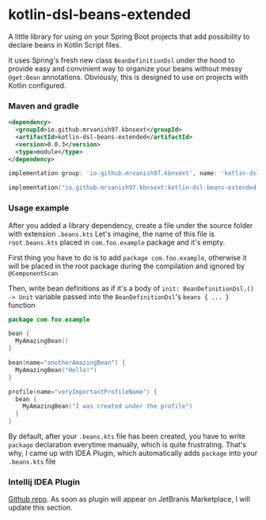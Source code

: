 # kotlin-dsl-beans-extended
A little library for using on your Spring Boot projects that add possibility to declare beans in Kotlin Script files.

It uses Spring's fresh new class `BeanDefinitionDsl` under the hood to provide easy and convinient way to organize your beans without messy `@get:Bean` annotations.
Obviously, this is designed to use on projects with Kotlin configured.

### Maven and gradle
```xml
<dependency>
  <groupId>io.github.mrvanish97.kbnsext</groupId>
  <artifactId>kotlin-dsl-beans-extended</artifactId>
  <version>0.0.3</version>
  <type>module</type>
</dependency>
```
```groovy
implementation group: 'io.github.mrvanish97.kbnsext', name: 'kotlin-dsl-beans-extended', version: '0.0.3'
```
```kotlin
implementation("io.github.mrvanish97.kbnsext:kotlin-dsl-beans-extended:0.0.3")
```

### Usage example
After you added a library dependency, create a file under the source folder with extension `.beans.kts`
Let's imagine, the name of this file is `root.beans.kts` placed in `com.foo.example` package and it's empty.

First thing you have to do is to add `package com.foo.example`, otherwise it will be placed in the root package during the compilation and ignored by `@ComponentScan`

Then, write bean definitions as if it's a body of `init: BeanDefinitionDsl.() -> Unit` variable passed into the `BeanDefinitionDsl`'s `beans { ... }` function

``` Kotlin
package com.foo.example

bean {
  MyAmazingBean()
}

bean(name="anotherAmazingBean") {
  MyAmazingBean("Hello!")
}

profile(name="veryImportantProfileName") {
  bean {
    MyAmazingBean("I was created under the profile")
  }
}
```

By default, after your `.beans.kts` file has been created, you have to write `package` declaration everytime manually, which is quite frustrating.
That's why, I came up with IDEA Plugin, which automatically adds `package` into your `.beans.kts` file

### Intellij IDEA Plugin
<a href="https://github.com/mrvanish97/kotlin-dsl-beans-extended-plugin">Github repo</a>. As soon as plugin will appear on JetBranis Marketplace, I will update this section.
